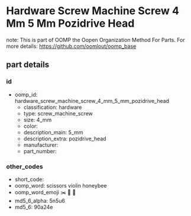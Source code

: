 # Hardware Screw Machine Screw 4 Mm 5 Mm Pozidrive Head  

note: This is part of OOMP the Oopen Organization Method For Parts. For more details: https://github.com/oomlout/oomp_base

##  part details





### id
* oomp_id: hardware_screw_machine_screw_4_mm_5_mm_pozidrive_head
  * classification: hardware
  * type: screw_machine_screw
  * size: 4_mm
  * color: 
  * description_main: 5_mm
  * description_extra: pozidrive_head
  * manufacturer: 
  * part_number: 

### other_codes
* short_code: 
* oomp_word: scissors violin honeybee
* oomp_word_emoji :scissors: :violin: :honeybee:
* md5_6_alpha: 5n5u6
* md5_6: 90a24e